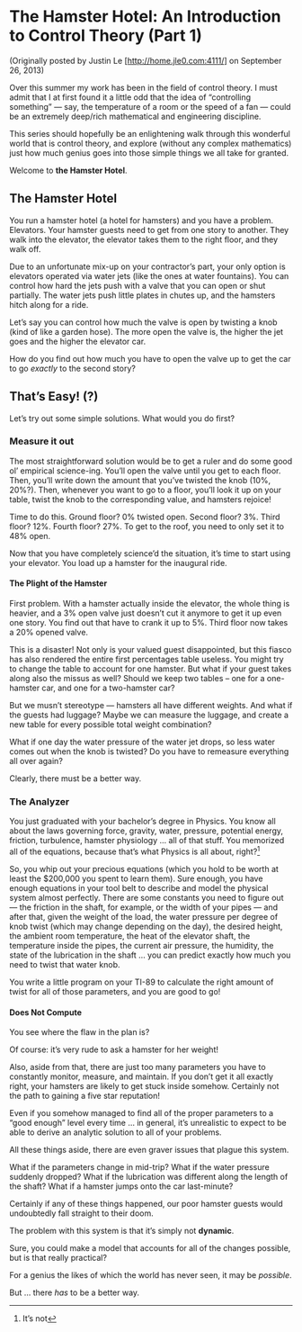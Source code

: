 The Hamster Hotel: An Introduction to Control Theory (Part 1)
=============================================================

(Originally posted by Justin Le [http://home.jle0.com:4111/] on September 26, 2013)

Over this summer my work has been in the field of control theory. I must
admit that I at first found it a little odd that the idea of
“controlling something” — say, the temperature of a room or the speed of
a fan — could be an extremely deep/rich mathematical and engineering
discipline.

This series should hopefully be an enlightening walk through this
wonderful world that is control theory, and explore (without any complex
mathematics) just how much genius goes into those simple things we all
take for granted.

Welcome to **the Hamster Hotel**.

The Hamster Hotel
-----------------

You run a hamster hotel (a hotel for hamsters) and you have a problem.
Elevators. Your hamster guests need to get from one story to another.
They walk into the elevator, the elevator takes them to the right floor,
and they walk off.

Due to an unfortunate mix-up on your contractor’s part, your only option
is elevators operated via water jets (like the ones at water fountains).
You can control how hard the jets push with a valve that you can open or
shut partially. The water jets push little plates in chutes up, and the
hamsters hitch along for a ride.

Let’s say you can control how much the valve is open by twisting a knob
(kind of like a garden hose). The more open the valve is, the higher the
jet goes and the higher the elevator car.

How do you find out how much you have to open the valve up to get the
car to go *exactly* to the second story?

That’s Easy! (?)
----------------

Let’s try out some simple solutions. What would you do first?

### Measure it out

The most straightforward solution would be to get a ruler and do some
good ol’ empirical science-ing. You’ll open the valve until you get to
each floor. Then, you’ll write down the amount that you’ve twisted the
knob (10%, 20%?). Then, whenever you want to go to a floor, you’ll look
it up on your table, twist the knob to the corresponding value, and
hamsters rejoice!

Time to do this. Ground floor? 0% twisted open. Second floor? 3%. Third
floor? 12%. Fourth floor? 27%. To get to the roof, you need to only set
it to 48% open.

Now that you have completely science’d the situation, it’s time to start
using your elevator. You load up a hamster for the inaugural ride.

#### The Plight of the Hamster

First problem. With a hamster actually inside the elevator, the whole
thing is heavier, and a 3% open valve just doesn’t cut it anymore to get
it up even one story. You find out that have to crank it up to 5%. Third
floor now takes a 20% opened valve.

This is a disaster! Not only is your valued guest disappointed, but this
fiasco has also rendered the entire first percentages table useless. You
might try to change the table to account for one hamster. But what if
your guest takes along also the missus as well? Should we keep two
tables – one for a one-hamster car, and one for a two-hamster car?

But we musn’t stereotype — hamsters all have different weights. And what
if the guests had luggage? Maybe we can measure the luggage, and create
a new table for every possible total weight combination?

What if one day the water pressure of the water jet drops, so less water
comes out when the knob is twisted? Do you have to remeasure everything
all over again?

Clearly, there must be a better way.

### The Analyzer

You just graduated with your bachelor’s degree in Physics. You know all
about the laws governing force, gravity, water, pressure, potential
energy, friction, turbulence, hamster physiology … all of that stuff.
You memorized all of the equations, because that’s what Physics is all
about, right?[^1]

So, you whip out your precious equations (which you hold to be worth at
least the \$200,000 you spent to learn them). Sure enough, you have
enough equations in your tool belt to describe and model the physical
system almost perfectly. There are some constants you need to figure out
— the friction in the shaft, for example, or the width of your pipes —
and after that, given the weight of the load, the water pressure per
degree of knob twist (which may change depending on the day), the
desired height, the ambient room temperature, the heat of the elevator
shaft, the temperature inside the pipes, the current air pressure, the
humidity, the state of the lubrication in the shaft … you can predict
exactly how much you need to twist that water knob.

You write a little program on your TI-89 to calculate the right amount
of twist for all of those parameters, and you are good to go!

#### Does Not Compute

You see where the flaw in the plan is?

Of course: it’s very rude to ask a hamster for her weight!

Also, aside from that, there are just too many parameters you have to
constantly monitor, measure, and maintain. If you don’t get it all
exactly right, your hamsters are likely to get stuck inside somehow.
Certainly not the path to gaining a five star reputation!

Even if you somehow managed to find all of the proper parameters to a
“good enough” level every time … in general, it’s unrealistic to expect
to be able to derive an analytic solution to all of your problems.

All these things aside, there are even graver issues that plague this
system.

What if the parameters change in mid-trip? What if the water pressure
suddenly dropped? What if the lubrication was different along the length
of the shaft? What if a hamster jumps onto the car last-minute?

Certainly if any of these things happened, our poor hamster guests would
undoubtedly fall straight to their doom.

The problem with this system is that it’s simply not **dynamic**.

Sure, you could make a model that accounts for all of the changes
possible, but is that really practical?

For a genius the likes of which the world has never seen, it may be
*possible*.

But … there *has* to be a better way.

[^1]: It’s not
